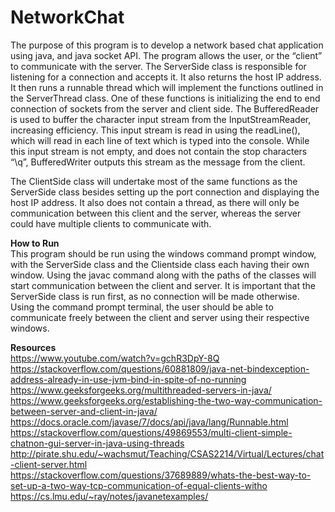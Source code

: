 # NetworkChat
The purpose of this program is to develop a network based chat application using java, and java socket API. The program allows the user, or the “client” to communicate with the server. The ServerSide class is responsible for listening for a connection and accepts it. It also returns the host IP address. It then runs a runnable thread which will implement the functions outlined in the ServerThread class.
One of these functions is initializing the end to end connection of sockets from the server and client side. The BufferedReader is used to buffer the character input stream from the InputStreamReader, increasing efficiency. This input stream is read in using the readLine(), which will read in each line of text which is typed into the console. While this input stream is not empty, and does not contain the stop characters “\q”, BufferedWriter outputs this stream as the message from the client.

The ClientSide class will undertake most of the same functions as the ServerSide class besides setting up the port connection and displaying the host IP address. It also does not contain a thread, as there will only be communication between this client and the server, whereas the server could have multiple clients to communicate with. 

**How to Run**  
This program should be run using the windows command prompt window, with the ServerSide class and the Clientside class each having their own window. Using the javac command along with the paths of the classes will start communication between the client and server. It is important that the ServerSide class is run first, as no connection will be made otherwise. Using the command prompt terminal, the user should be able to communicate freely between the client and server using their respective windows.

**Resources**  
https://www.youtube.com/watch?v=gchR3DpY-8Q  
https://stackoverflow.com/questions/60881809/java-net-bindexception-address-already-in-use-jvm-bind-in-spite-of-no-running  
https://www.geeksforgeeks.org/multithreaded-servers-in-java/  
https://www.geeksforgeeks.org/establishing-the-two-way-communication-between-server-and-client-in-java/  
https://docs.oracle.com/javase/7/docs/api/java/lang/Runnable.html  
https://stackoverflow.com/questions/49869553/multi-client-simple-chatnon-gui-server-in-java-using-threads  
http://pirate.shu.edu/~wachsmut/Teaching/CSAS2214/Virtual/Lectures/chat-client-server.html  
https://stackoverflow.com/questions/37689889/whats-the-best-way-to-set-up-a-two-way-tcp-communication-of-equal-clients-witho  
https://cs.lmu.edu/~ray/notes/javanetexamples/  
